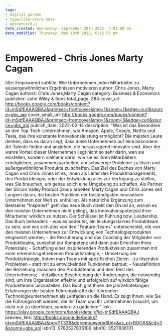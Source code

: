 ```yaml
---
tags: 
- digital_garden
- type/literature-note
- epstatus/0-🌰
date_created: Wednesday, September 28th 2022, 7:03:00 am
date_modified: Thursday, May 18th 2023, 6:15:58 pm
---
```

# Empowered - Chris Jones Marty Cagan

title: Empowered
subtitle: Wie Unternehmen jeden Mitarbeiter zu aussergewöhnlichen Ergebnissen motivieren
author: Chris Jones, Marty Cagan
authors: Chris Jones,Marty Cagan
category: Business & Economics
publisher: John Wiley & Sons
total_page: 384
cover_url: http://books.google.com/books/content?id=mSdfEAAAQBAJ&printsec=frontcover&img=1&zoom=1&edge=curl&source=gbs_api
cover_small_url: http://books.google.com/books/content?id=mSdfEAAAQBAJ&printsec=frontcover&img=1&zoom=5&edge=curl&source=gbs_api
publish_date: 2022-02-14
description: "Was ist das Besondere an den Top-Tech-Unternehmen, wie Amazon, Apple, Google, Netflix und Tesla, das ihre konstante Innovationsleistung ermöglicht? Die meisten Leute denken, dass es daran liegt, dass diese Unternehmen auf eine besondere Art Talente finden und anziehen, die herausragend innovativ sind. Aber der wahre Vorteil dieser Unternehmen liegt nicht so sehr darin, wen sie einstellen, sondern vielmehr darin, wie sie es ihren Mitarbeitern ermöglichen, zusammenzuarbeiten, um schwierige Probleme zu lösen und außergewöhnliche Produkte zu schaffen. Das Ziel des Buches von Marty Cagan und Chris Jones ist es, Ihnen als Leiter des Produktmanagements, des Produktdesigns oder der Entwicklung alles zur Verfügung zu stellen, was Sie brauchen, um genau solch eine Umgebung zu schaffen. Als Partner der Silicon Valley Product Group arbeiten Marty Cagan und Chris Jones seit Langem daran, die besten Praktiken der beständigsten innovativen Unternehmen der Welt zu enthüllen. Als natürliche Ergänzung zum Bestseller &quot;Inspiriert&quot; geht das neue Buch direkt den Grund an, warum es den meisten Unternehmen nicht gelingt, das Innovationspotenzial ihrer Mitarbeiter wirklich zu nutzen. Der Schlüssel ist Führung bzw. Leadership. Das Buch behandelt: - was es bedeutet, ein leistungsstarkes Produktteam zu sein, und wie sich dies von den &quot;Feature-Teams&quot; unterscheidet, die von den meisten Unternehmen zur Entwicklung von Technologieprodukten eingesetzt werden; - die Rekrutierung und das Coaching der Mitglieder von Produktteams, zunächst zur Kompetenz und dann zum Erreichen ihres Potenzials; - Schaffung einer inspirierenden Produktvision zusammen mit einer erkenntnisgetriebenen Produktstrategie; - Umsetzung der Produktstrategie, indem man Teams mit spezifischen Zielen - zu lösenden Problemen - statt mit zu entwickelnden Funktionen betraut; - Neudefinition der Beziehung zwischen den Produktteams und dem Rest des Unternehmens; - detaillierte Beschreibung der Änderungen, die notwendig sind, um Ihre Organisation effektiv und erfolgreich auf wirklich fähige Produktteams umzustellen. Das Buch gibt Ihnen die jahrzehntelangen Erfahrungen der besten Führungskräfte der führenden Technologieunternehmen als Leitfaden an die Hand. Es zeigt Ihnen, wie Sie die Führungskraft werden, die Ihr Team und Ihr Unternehmen braucht, um nicht nur zu überleben, sondern zu gedeihen."
link: https://play.google.com/store/books/details?id=mSdfEAAAQBAJ
preview_link: http://books.google.de/books?id=mSdfEAAAQBAJ&pg=PT338&dq=empowered&hl=&as_pt=BOOKS&cd=3&source=gbs_api
isbn13: 9783527836109
isbn10: 3527836101

